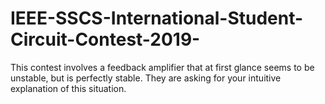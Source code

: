 # IEEE-SSCS-International-Student-Circuit-Contest-2019-
This contest involves a feedback amplifier that at first glance seems to be unstable, but is perfectly stable. They are asking for your intuitive explanation of this situation.
